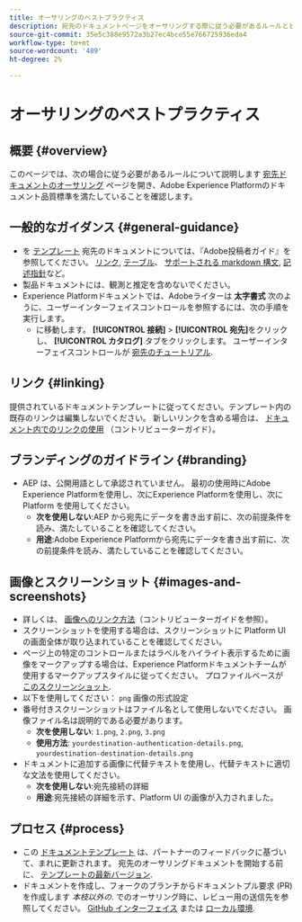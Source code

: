 ```yaml
---
title: オーサリングのベストプラクティス
description: 宛先のドキュメントページをオーサリングする際に従う必要があるルールとヒントを説明します。これにより、Adobe Experience Platformのドキュメント品質標準を確実に満たすことができます。
source-git-commit: 35e5c388e9572a3b27ec4bce55e766725936eda4
workflow-type: tm+mt
source-wordcount: '489'
ht-degree: 2%

---
```


# オーサリングのベストプラクティス

## 概要 {#overview}

このページでは、次の場合に従う必要があるルールについて説明します [宛先ドキュメントのオーサリング](./documentation-instructions.md) ページを開き、Adobe Experience Platformのドキュメント品質標準を満たしていることを確認します。

## 一般的なガイダンス {#general-guidance}

* を [テンプレート](./self-service-template.md) 宛先のドキュメントについては、『Adobe投稿者ガイド』を参照してください。 [リンク](https://experienceleague.adobe.com/docs/contributor/contributor-guide/writing-essentials/linking.html?lang=en), [テーブル](https://experienceleague.adobe.com/docs/contributor/contributor-guide/writing-essentials/markdown.html?lang=en#tables)、 [サポートされる markdown 構文](https://experienceleague.adobe.com/docs/contributor/contributor-guide/writing-essentials/markdown.html?lang=en), [記述指針](https://experienceleague.adobe.com/docs/contributor/contributor-guide/writing-essentials/general-writing-guidance.html?lang=en)など。
* 製品ドキュメントには、観測と推定を含めないでください。
* Experience Platformドキュメントでは、Adobeライターは **太字書式** 次のように、ユーザーインターフェイスコントロールを参照するには、次の手順を実行します。
   * に移動します。 **[!UICONTROL 接続]** > **[!UICONTROL 宛先]**&#x200B;をクリックし、 **[!UICONTROL カタログ]** タブをクリックします。 ユーザーインターフェイスコントロールが [宛先のチュートリアル](https://experienceleague.adobe.com/docs/experience-platform/destinations/ui/activate/activate-batch-profile-destinations.html?lang=en#select-destination).

## リンク {#linking}

提供されているドキュメントテンプレートに従ってください。テンプレート内の既存のリンクは編集しないでください。 新しいリンクを含める場合は、 [ドキュメント内でのリンクの使用](https://experienceleague.adobe.com/docs/contributor/contributor-guide/writing-essentials/linking.html?lang=en) （コントリビューターガイド）。

## ブランディングのガイドライン {#branding}

* AEP は、公開用語として承認されていません。 最初の使用時にAdobe Experience Platformを使用し、次にExperience Platformを使用し、次に Platform を使用してください。
   * **次を使用しない**:AEP から宛先にデータを書き出す前に、次の前提条件を読み、満たしていることを確認してください。
   * **用途**:Adobe Experience Platformから宛先にデータを書き出す前に、次の前提条件を読み、満たしていることを確認してください。

## 画像とスクリーンショット {#images-and-screenshots}

* 詳しくは、 [画像へのリンク方法](https://experienceleague.adobe.com/docs/contributor/contributor-guide/writing-essentials/markdown.html?lang=en#images)（コントリビューターガイドを参照）。
* スクリーンショットを使用する場合は、スクリーンショットに Platform UI の画面全体が取り込まれていることを確認してください。
* ページ上の特定のコントロールまたはラベルをハイライト表示するために画像をマークアップする場合は、Experience Platformドキュメントチームが使用するマークアップスタイルに従ってください。 プロファイルベースが [このスクリーンショット](/help/destinations/catalog/cloud-storage/amazon-s3.md#export-type-frequency).
* 以下を使用してください： `png` 画像の形式設定
* 番号付きスクリーンショットはファイル名として使用しないでください。 画像ファイル名は説明的である必要があります。
   * **次を使用しない**: `1.png`, `2.png`, `3.png`
   * **使用方法**: `yourdestination-authentication-details.png`, `yourdestination-destination-details.png`
* ドキュメントに追加する画像に代替テキストを使用し、代替テキストに適切な文法を使用してください。
   * **次を使用しない**:宛先接続の詳細
   * **用途**:宛先接続の詳細を示す、Platform UI の画像が入力されました。

## プロセス {#process}

* この [ドキュメントテンプレート](./self-service-template.md) は、パートナーのフィードバックに基づいて、まれに更新されます。 宛先のオーサリングドキュメントを開始する前に、 [テンプレートの最新バージョン](/help/destinations/destination-sdk/docs-framework/assets/yourdestination-template.zip).
* ドキュメントを作成し、フォークのブランチからドキュメントプル要求 (PR) を作成します *本枝以外の*. でのオーサリング時に、レビュー用の送信先を参照してください。 [GitHub インターフェイス](./use-github-interface-to-create-documentation.md#submit-review) または [ローカル環境](./work-in-local-environment.md#submit-review).